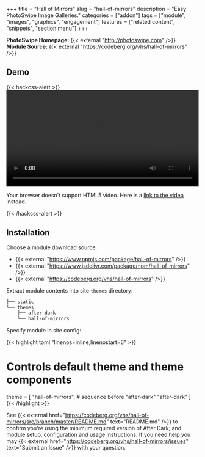 +++
title = "Hall of Mirrors"
slug = "hall-of-mirrors"
description = "Easy PhotoSwipe Image Galleries."
categories = ["addon"]
tags = ["module", "images", "graphics", "engagement"]
features = ["related content", "snippets", "section menu"]
+++

**PhotoSwipe Homepage:** {{< external "http://photoswipe.com" />}}<br>
**Module Source:** {{< external "https://codeberg.org/vhs/hall-of-mirrors" />}}

## Demo

{{< hackcss-alert >}}
  <video controls preload="auto" width="100%">
    <source src="https://vhs.keybase.pub/after-dark-hall-of-mirrors-demo.mp4" type="video/mp4">
    <p>Your browser doesn't support HTML5 video. Here is a <a href="https://vhs.keybase.pub/after-dark-hall-of-mirrors-demo.mp4">link to the video</a> instead.</p>
  </video>
{{< /hackcss-alert >}}

## Installation

Choose a module download source:

- {{< external "https://www.npmjs.com/package/hall-of-mirrors" />}}
- {{< external "https://www.jsdelivr.com/package/npm/hall-of-mirrors" />}}
- {{< external "https://codeberg.org/vhs/hall-of-mirrors" />}}

Extract module contents into site `themes` directory:

```sh
├── static
└── themes
    ├── after-dark
    └── hall-of-mirrors
```

Specify module in site config:

{{< highlight toml "linenos=inline,linenostart=6" >}}
# Controls default theme and theme components
theme = [
  "hall-of-mirrors", # sequence before "after-dark"
  "after-dark"
]
{{< /highlight >}}

See {{< external href="https://codeberg.org/vhs/hall-of-mirrors/src/branch/master/README.md" text="README.md" />}} to confirm you're using the minimum required version of After Dark; and module setup, configuration and usage instructions. If you need help you may {{< external href="https://codeberg.org/vhs/hall-of-mirrors/issues" text="Submit an Issue" />}} with your question.
